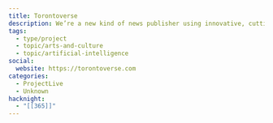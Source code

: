 ```yaml
---
title: Torontoverse
description: We’re a new kind of news publisher using innovative, cutting-edge technology to tell honest, local stories. We’re using data, code, and even a little AI to do something completely fresh.
tags:
  - type/project
  - topic/arts-and-culture
  - topic/artificial-intelligence
social:
  website: https://torontoverse.com
categories:
  - ProjectLive
  - Unknown
hacknight:
  - "[[365]]"
---
```

